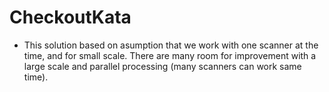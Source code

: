# CheckoutKata
- This solution based on asumption that we work with one scanner at the time, and for small scale. There are many room for improvement with a large scale and parallel processing (many scanners can work same time).